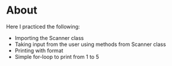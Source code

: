 # About

Here I practiced the following:
* Importing the Scanner class
* Taking input from the user using methods from Scanner class
* Printing with format
* Simple for-loop to print from 1 to 5